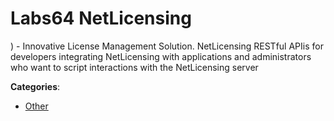 # Labs64 NetLicensing


) - Innovative License Management Solution.  NetLicensing RESTful APIis for developers integrating NetLicensing with applications and administrators who want to script interactions with the NetLicensing server



**Categories**:
- [Other](https://github.com/apis-list/apis-list#other)






